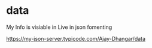 # data
My Info is visiable in Live in json fomenting 

https://my-json-server.typicode.com/Ajay-Dhangar/data

